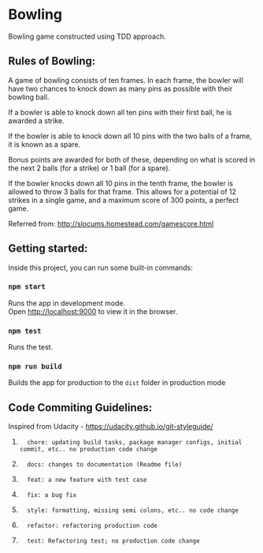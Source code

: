 # Bowling
Bowling game constructed using TDD approach.

## Rules of Bowling:
A game of bowling consists of ten frames. In each frame, the bowler will have two chances to knock down as many pins as possible with their bowling ball.
 
If a bowler is able to knock down all ten pins with their first ball, he is awarded a strike.
 
If the bowler is able to knock down all 10 pins with the two balls of a frame, it is known as a spare. 
 
Bonus points are awarded for both of these, depending on what is scored in the next 2 balls (for a strike) or 1 ball (for a spare). 
 
If the bowler knocks down all 10 pins in the tenth frame, the bowler is allowed to throw 3 balls for that frame. This allows for a potential of 12 strikes in a single game, and a maximum score of 300 points, a perfect game.

Referred from: http://slocums.homestead.com/gamescore.html

## Getting started:
Inside this project, you can run some built-in commands:

### `npm start`

Runs the app in development mode.<br>
Open [http://localhost:9000](http://localhost:9000) to view it in the browser.

### `npm test`

Runs the test.

### `npm run build`

Builds the app for production to the `dist` folder in production mode

## Code Commiting Guidelines:
Inspired from Udacity - https://udacity.github.io/git-styleguide/ 
1.       chore: updating build tasks, package manager configs, initial commit, etc.. no production code change
2.       docs: changes to documentation (Readme file)
3.       feat: a new feature with test case
4.       fix: a bug fix
5.       style: formatting, missing semi colons, etc.. no code change
6.       refactor: refactoring production code
7.       test: Refactoring test; no production code change 

